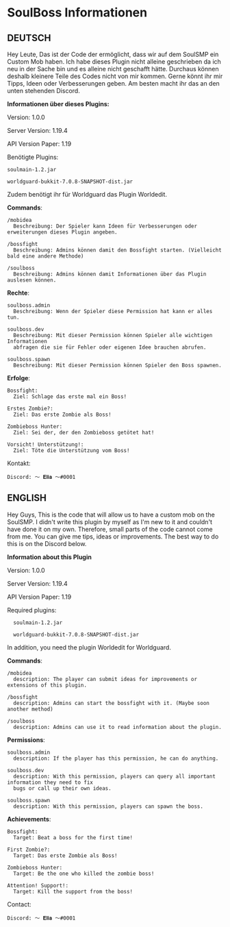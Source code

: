 # **SoulBoss Informationen**

## DEUTSCH

Hey Leute,
Das ist der Code der ermöglicht, dass wir auf dem SoulSMP ein Custom Mob haben.
Ich habe dieses Plugin nicht alleine geschrieben da ich neu in der Sache bin und
es alleine nicht geschafft hätte. Durchaus können deshalb kleinere Teile des Codes
nicht von mir kommen. Gerne könnt ihr mir Tipps, Ideen oder Verbesserungen geben.
Am besten macht ihr das an den unten stehenden Discord.

**Informationen über dieses Plugins:**

  Version: 1.0.0

  Server Version: 1.19.4

  API Version Paper: 1.19

  Benötigte Plugins:

    soulmain-1.2.jar

    worldguard-bukkit-7.0.8-SNAPSHOT-dist.jar

  Zudem benötigt ihr für Worldguard das Plugin Worldedit.

  **Commands**:

    /mobidea
      Beschreibung: Der Spieler kann Ideen für Verbesserungen oder erweiterungen dieses Plugin angeben.

    /bossfight
      Beschreibung: Admins können damit den Bossfight starten. (Vielleicht bald eine andere Methode)

    /soulboss
      Beschreibung: Admins können damit Informationen über das Plugin auslesen können.

  **Rechte**:

    soulboss.admin
      Beschreibung: Wenn der Spieler diese Permission hat kann er alles tun.

    soulboss.dev
      Beschreibung: Mit dieser Permission können Spieler alle wichtigen Informationen
      abfragen die sie für Fehler oder eigenen Idee brauchen abrufen.

    soulboss.spawn
      Beschreibung: Mit dieser Permission können Spieler den Boss spawnen.

  **Erfolge**:

    Bossfight:
      Ziel: Schlage das erste mal ein Boss!

    Erstes Zombie?:
      Ziel: Das erste Zombie als Boss!

    Zombieboss Hunter:
      Ziel: Sei der, der den Zombieboss getötet hat!
    
    Vorsicht! Unterstützung!:
      Ziel: Töte die Unterstützung vom Boss!

  Kontakt:
    
    Discord: ～ 𝐄𝐥𝐢𝐚 ～#0001

## ENGLISH

Hey Guys,
This is the code that will allow us to have a custom mob on the SoulSMP. I didn't
write this plugin by myself as I'm new to it and couldn't have done it on my own.
Therefore, small parts of the code cannot come from me. You can give me tips, ideas
or improvements. The best way to do this is on the Discord below.

**Information about this Plugin**

  Version: 1.0.0
  
  Server Version: 1.19.4
  
  API Version Paper: 1.19

  Required plugins:
  
      soulmain-1.2.jar
  
      worldguard-bukkit-7.0.8-SNAPSHOT-dist.jar

  In addition, you need the plugin Worldedit for Worldguard.

  **Commands**:

    /mobidea
      description: The player can submit ideas for improvements or extensions of this plugin.

    /bossfight
      description: Admins can start the bossfight with it. (Maybe soon another method)

    /soulboss
      description: Admins can use it to read information about the plugin.

  **Permissions**:

    soulboss.admin
      description: If the player has this permission, he can do anything.

    soulboss.dev
      description: With this permission, players can query all important information they need to fix
      bugs or call up their own ideas.

    soulboss.spawn
      description: With this permission, players can spawn the boss.

  **Achievements**:

    Bossfight:
      Target: Beat a boss for the first time!

    First Zombie?:
      Target: Das erste Zombie als Boss!

    Zombieboss Hunter:
      Target: Be the one who killed the zombie boss!
    
    Attention! Support!:
      Target: Kill the support from the boss!

  Contact:

    Discord: ～ 𝐄𝐥𝐢𝐚 ～#0001
